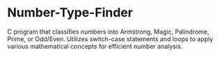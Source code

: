# Number-Type-Finder
C program that classifies numbers into Armstrong, Magic, Palindrome, Prime, or Odd/Even. Utilizes switch-case statements and loops to apply various mathematical concepts for efficient number analysis.
